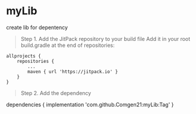 # myLib
create lib for depentency

> Step 1. Add the JitPack repository to your build file
Add it in your root build.gradle at the end of repositories:


	allprojects {
		repositories {
			...
			maven { url 'https://jitpack.io' }
		}
	}
  
> Step 2. Add the dependency

dependencies {
	        implementation 'com.github.Comgen21:myLib:Tag'
	}
